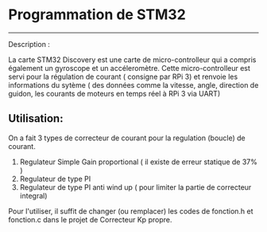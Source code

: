 # Programmation de STM32
----------
Description :

La carte STM32 Discovery est une carte de micro-controlleur qui a compris également un gyroscope et un accéleromètre. 
Cette micro-controlleur est servi pour la régulation de courant ( consigne par RPi 3) et renvoie les informations du sytème ( des données comme la vitesse, angle, direction de guidon, les courants de moteurs en temps réel à RPi 3 via UART)



Utilisation:
----------
On a fait 3 types de correcteur de courant pour la regulation (boucle) de courant.
1. Regulateur Simple Gain proportional ( il existe de erreur statique de 37% )
2. Regulateur de type PI 
3. Regulateur de type PI anti wind up ( pour limiter la partie de correcteur integral)

Pour l'utiliser, il suffit de changer (ou remplacer) les codes de fonction.h et fonction.c dans le projet de Correcteur Kp propre.
	
